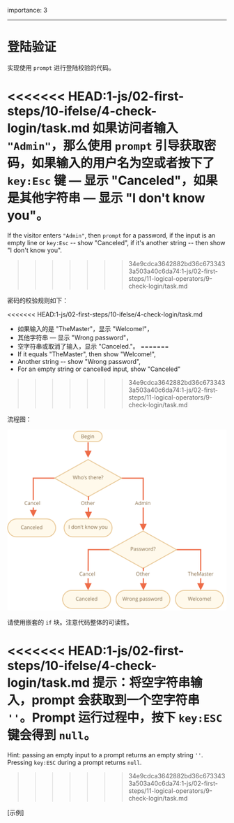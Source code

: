 importance: 3

---

# 登陆验证

实现使用 `prompt` 进行登陆校验的代码。

<<<<<<< HEAD:1-js/02-first-steps/10-ifelse/4-check-login/task.md
如果访问者输入 `"Admin"`，那么使用 `prompt` 引导获取密码，如果输入的用户名为空或者按下了 `key:Esc` 键 — 显示 "Canceled"，如果是其他字符串 — 显示 "I don't know you"。
=======
If the visitor enters `"Admin"`, then `prompt` for a password, if the input is an empty line or `key:Esc` -- show "Canceled", if it's another string -- then show "I don't know you".
>>>>>>> 34e9cdca3642882bd36c6733433a503a40c6da74:1-js/02-first-steps/11-logical-operators/9-check-login/task.md

密码的校验规则如下：

<<<<<<< HEAD:1-js/02-first-steps/10-ifelse/4-check-login/task.md
- 如果输入的是 "TheMaster"，显示 "Welcome!"，
- 其他字符串 — 显示 "Wrong password"，
- 空字符串或取消了输入，显示 "Canceled."。
=======
- If it equals "TheMaster", then show "Welcome!",
- Another string -- show "Wrong password",
- For an empty string or cancelled input, show "Canceled"
>>>>>>> 34e9cdca3642882bd36c6733433a503a40c6da74:1-js/02-first-steps/11-logical-operators/9-check-login/task.md

流程图：

![](ifelse_task.svg)

请使用嵌套的 `if` 块。注意代码整体的可读性。

<<<<<<< HEAD:1-js/02-first-steps/10-ifelse/4-check-login/task.md
提示：将空字符串输入，prompt 会获取到一个空字符串 `''`。Prompt 运行过程中，按下 `key:ESC` 键会得到 `null`。
=======
Hint:  passing an empty input to a prompt returns an empty string `''`. Pressing `key:ESC` during a prompt returns `null`.
>>>>>>> 34e9cdca3642882bd36c6733433a503a40c6da74:1-js/02-first-steps/11-logical-operators/9-check-login/task.md

[示例]
